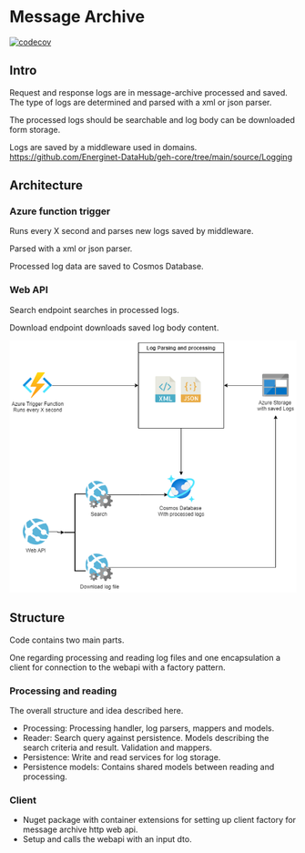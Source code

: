 # Message Archive

[![codecov](https://codecov.io/gh/Energinet-DataHub/geh-message-archive/branch/main/graph/badge.svg?token=RYDD1WHQMO)](https://codecov.io/gh/Energinet-DataHub/geh-message-archive)

## Intro

Request and response logs are in message-archive processed and saved.
The type of logs are determined and parsed with a xml or json parser.

The processed logs should be searchable and log body can be downloaded form storage.

Logs are saved by a middleware used in domains.
<https://github.com/Energinet-DataHub/geh-core/tree/main/source/Logging>

## Architecture

### Azure function trigger

Runs every X second and parses new logs saved by middleware.

Parsed with a xml or json parser.

Processed log data are saved to Cosmos Database.

### Web API

Search endpoint searches in processed logs.

Download endpoint downloads saved log body content.

![Architecture](ARCHITECTURE.png)

## Structure

Code contains two main parts.

One regarding processing and reading log files and one encapsulation a client for connection to the webapi with a factory pattern.

### Processing and reading

The overall structure and idea described here.

- Processing: Processing handler, log parsers, mappers and models.
- Reader: Search query against persistence. Models describing the search criteria and result. Validation and mappers.
- Persistence: Write and read services for log storage.
- Persistence models: Contains shared models between reading and processing.

### Client

- Nuget package with container extensions for setting up client factory for message archive http web api.
- Setup and calls the webapi with an input dto.
